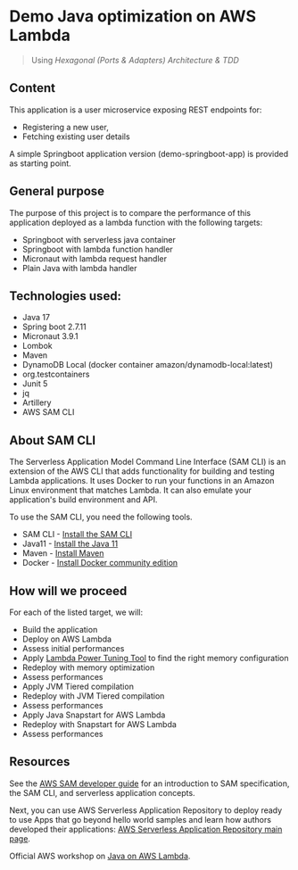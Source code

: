 # Demo Java optimization on AWS Lambda
> Using *Hexagonal (Ports & Adapters) Architecture & TDD*

## Content
This application is a user microservice exposing REST endpoints for:
* Registering a new user, 
* Fetching existing user details

A simple Springboot application version (demo-springboot-app) is provided as starting point.

## General purpose
The purpose of this project is to compare the performance of this application deployed as a lambda function with the following targets:
* Springboot with serverless java container
* Springboot with lambda function handler
* Micronaut with lambda request handler
* Plain Java with lambda handler

## Technologies used:
* Java 17
* Spring boot 2.7.11
* Micronaut 3.9.1
* Lombok
* Maven
* DynamoDB Local (docker container amazon/dynamodb-local:latest)
* org.testcontainers
* Junit 5
* jq
* Artillery
* AWS SAM CLI

## About SAM CLI

The Serverless Application Model Command Line Interface (SAM CLI) is an extension of the AWS CLI that adds functionality for building and testing Lambda applications. It uses Docker to run your functions in an Amazon Linux environment that matches Lambda. It can also emulate your application's build environment and API.

To use the SAM CLI, you need the following tools.

* SAM CLI - [Install the SAM CLI](https://docs.aws.amazon.com/serverless-application-model/latest/developerguide/serverless-sam-cli-install.html)
* Java11 - [Install the Java 11](https://docs.aws.amazon.com/corretto/latest/corretto-11-ug/downloads-list.html)
* Maven - [Install Maven](https://maven.apache.org/install.html)
* Docker - [Install Docker community edition](https://hub.docker.com/search/?type=edition&offering=community)

## How will we proceed

For each of the listed target, we will:
* Build the application
* Deploy on AWS Lambda
* Assess initial performances
* Apply [Lambda Power Tuning Tool](https://github.com/alexcasalboni/aws-lambda-power-tuning) to find the right memory configuration
* Redeploy with memory optimization
* Assess performances
* Apply JVM Tiered compilation
* Redeploy with JVM Tiered compilation
* Assess performances
* Apply Java Snapstart for AWS Lambda
* Redeploy with Snapstart for AWS Lambda
* Assess performances


## Resources

See the [AWS SAM developer guide](https://docs.aws.amazon.com/serverless-application-model/latest/developerguide/what-is-sam.html) for an introduction to SAM specification, the SAM CLI, and serverless application concepts.

Next, you can use AWS Serverless Application Repository to deploy ready to use Apps that go beyond hello world samples and learn how authors developed their applications: [AWS Serverless Application Repository main page](https://aws.amazon.com/serverless/serverlessrepo/).

Official AWS workshop on [Java on AWS Lambda](https://catalog.workshops.aws/java-on-aws-lambda/en-US).
